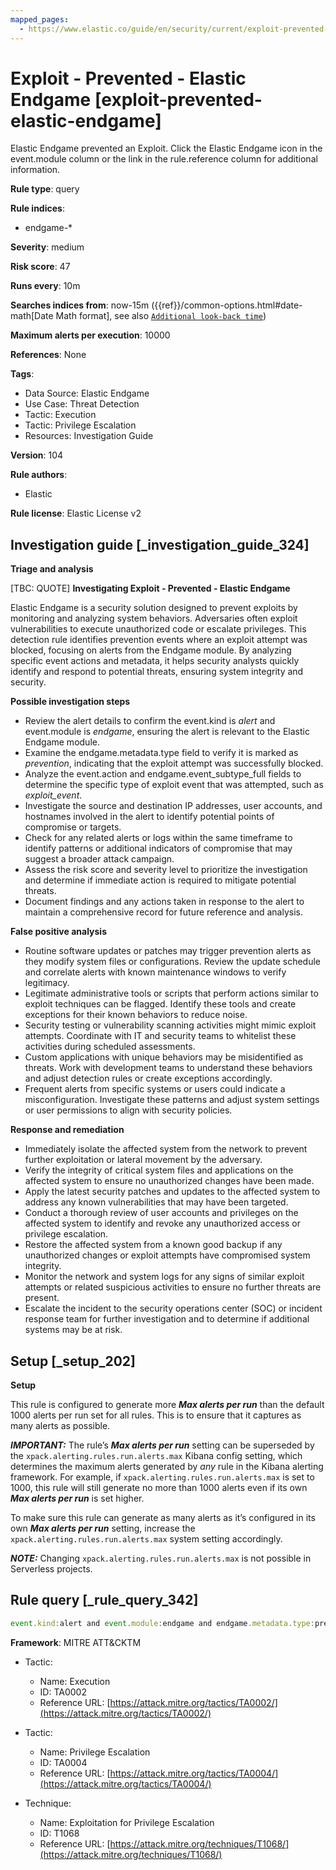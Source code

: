 ```yaml
---
mapped_pages:
  - https://www.elastic.co/guide/en/security/current/exploit-prevented-elastic-endgame.html
---
```


# Exploit - Prevented - Elastic Endgame [exploit-prevented-elastic-endgame]

Elastic Endgame prevented an Exploit. Click the Elastic Endgame icon in the event.module column or the link in the rule.reference column for additional information.

**Rule type**: query

**Rule indices**:

* endgame-*

**Severity**: medium

**Risk score**: 47

**Runs every**: 10m

**Searches indices from**: now-15m ({{ref}}/common-options.html#date-math[Date Math format], see also [`Additional look-back time`](docs-content://solutions/security/detect-and-alert/create-detection-rule.md#rule-schedule))

**Maximum alerts per execution**: 10000

**References**: None

**Tags**:

* Data Source: Elastic Endgame
* Use Case: Threat Detection
* Tactic: Execution
* Tactic: Privilege Escalation
* Resources: Investigation Guide

**Version**: 104

**Rule authors**:

* Elastic

**Rule license**: Elastic License v2

## Investigation guide [_investigation_guide_324]

**Triage and analysis**

[TBC: QUOTE]
**Investigating Exploit - Prevented - Elastic Endgame**

Elastic Endgame is a security solution designed to prevent exploits by monitoring and analyzing system behaviors. Adversaries often exploit vulnerabilities to execute unauthorized code or escalate privileges. This detection rule identifies prevention events where an exploit attempt was blocked, focusing on alerts from the Endgame module. By analyzing specific event actions and metadata, it helps security analysts quickly identify and respond to potential threats, ensuring system integrity and security.

**Possible investigation steps**

* Review the alert details to confirm the event.kind is *alert* and event.module is *endgame*, ensuring the alert is relevant to the Elastic Endgame module.
* Examine the endgame.metadata.type field to verify it is marked as *prevention*, indicating that the exploit attempt was successfully blocked.
* Analyze the event.action and endgame.event_subtype_full fields to determine the specific type of exploit event that was attempted, such as *exploit_event*.
* Investigate the source and destination IP addresses, user accounts, and hostnames involved in the alert to identify potential points of compromise or targets.
* Check for any related alerts or logs within the same timeframe to identify patterns or additional indicators of compromise that may suggest a broader attack campaign.
* Assess the risk score and severity level to prioritize the investigation and determine if immediate action is required to mitigate potential threats.
* Document findings and any actions taken in response to the alert to maintain a comprehensive record for future reference and analysis.

**False positive analysis**

* Routine software updates or patches may trigger prevention alerts as they modify system files or configurations. Review the update schedule and correlate alerts with known maintenance windows to verify legitimacy.
* Legitimate administrative tools or scripts that perform actions similar to exploit techniques can be flagged. Identify these tools and create exceptions for their known behaviors to reduce noise.
* Security testing or vulnerability scanning activities might mimic exploit attempts. Coordinate with IT and security teams to whitelist these activities during scheduled assessments.
* Custom applications with unique behaviors may be misidentified as threats. Work with development teams to understand these behaviors and adjust detection rules or create exceptions accordingly.
* Frequent alerts from specific systems or users could indicate a misconfiguration. Investigate these patterns and adjust system settings or user permissions to align with security policies.

**Response and remediation**

* Immediately isolate the affected system from the network to prevent further exploitation or lateral movement by the adversary.
* Verify the integrity of critical system files and applications on the affected system to ensure no unauthorized changes have been made.
* Apply the latest security patches and updates to the affected system to address any known vulnerabilities that may have been targeted.
* Conduct a thorough review of user accounts and privileges on the affected system to identify and revoke any unauthorized access or privilege escalation.
* Restore the affected system from a known good backup if any unauthorized changes or exploit attempts have compromised system integrity.
* Monitor the network and system logs for any signs of similar exploit attempts or related suspicious activities to ensure no further threats are present.
* Escalate the incident to the security operations center (SOC) or incident response team for further investigation and to determine if additional systems may be at risk.


## Setup [_setup_202]

**Setup**

This rule is configured to generate more ***Max alerts per run*** than the default 1000 alerts per run set for all rules. This is to ensure that it captures as many alerts as possible.

***IMPORTANT:*** The rule’s ***Max alerts per run*** setting can be superseded by the `xpack.alerting.rules.run.alerts.max` Kibana config setting, which determines the maximum alerts generated by *any* rule in the Kibana alerting framework. For example, if `xpack.alerting.rules.run.alerts.max` is set to 1000, this rule will still generate no more than 1000 alerts even if its own ***Max alerts per run*** is set higher.

To make sure this rule can generate as many alerts as it’s configured in its own ***Max alerts per run*** setting, increase the `xpack.alerting.rules.run.alerts.max` system setting accordingly.

***NOTE:*** Changing `xpack.alerting.rules.run.alerts.max` is not possible in Serverless projects.


## Rule query [_rule_query_342]

```js
event.kind:alert and event.module:endgame and endgame.metadata.type:prevention and (event.action:exploit_event or endgame.event_subtype_full:exploit_event)
```

**Framework**: MITRE ATT&CKTM

* Tactic:

    * Name: Execution
    * ID: TA0002
    * Reference URL: [https://attack.mitre.org/tactics/TA0002/](https://attack.mitre.org/tactics/TA0002/)

* Tactic:

    * Name: Privilege Escalation
    * ID: TA0004
    * Reference URL: [https://attack.mitre.org/tactics/TA0004/](https://attack.mitre.org/tactics/TA0004/)

* Technique:

    * Name: Exploitation for Privilege Escalation
    * ID: T1068
    * Reference URL: [https://attack.mitre.org/techniques/T1068/](https://attack.mitre.org/techniques/T1068/)



